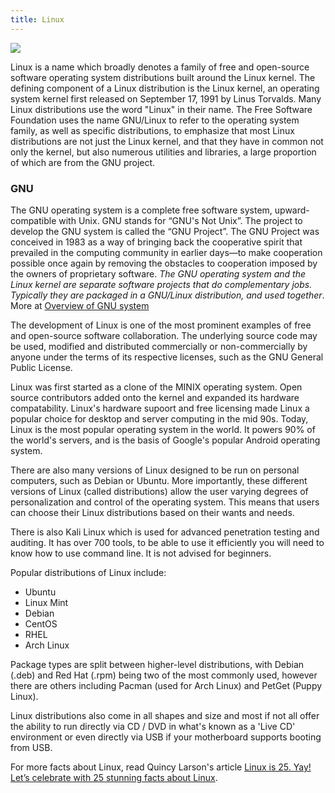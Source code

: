 ```yaml
---
title: Linux
---
```


<img src="https://upload.wikimedia.org/wikipedia/commons/3/35/Tux.svg">

Linux is a name which broadly denotes a family of free and open-source software operating system distributions built around the Linux
kernel. The defining component of a Linux distribution is the Linux kernel, an operating system kernel first released on September 17,
1991 by Linus Torvalds. Many Linux distributions use the word "Linux" in their name. The Free Software Foundation uses the name
GNU/Linux to refer to the operating system family, as well as specific distributions, to emphasize that most Linux distributions are not
just the Linux kernel, and that they have in common not only the kernel, but also numerous utilities and libraries, a large proportion
of which are from the GNU project. 

### GNU
The GNU operating system is a complete free software system, upward-compatible with Unix. GNU stands for “GNU's Not Unix”.
The project to develop the GNU system is called the “GNU Project”. The GNU Project was conceived in 1983 as a way of bringing back the cooperative spirit that prevailed in the computing community in earlier days—to make cooperation possible once again by removing the obstacles to cooperation imposed by the owners of proprietary software. *The GNU operating system and the Linux kernel are separate software projects that do complementary jobs. Typically they are packaged in a GNU/Linux distribution, and used together*. More at [Overview of GNU system](https://www.gnu.org/gnu/gnu-linux-faq.en.html#why)

The development of Linux is one of the most prominent examples of free and open-source software collaboration. The underlying source
code may be used, modified and distributed commercially or non-commercially by anyone under the terms of its respective licenses, such
as the GNU General Public License.

Linux was first started as a clone of the MINIX operating system. Open source contributors added onto the kernel and expanded its
hardware compatability. Linux's hardware supoort and free licensing made Linux a popular choice for desktop and server computing in the
mid 90s. Today, Linux is the most popular operating system in the world. It powers 90% of the world's servers, and is the basis of
Google's popular Android operating system.

There are also many versions of Linux designed to be run on personal computers, such as Debian or Ubuntu. More importantly, these
different versions of Linux (called distributions) allow the user varying degrees of personalization and control of the operating
system. This means that users can choose their Linux distributions based on their wants and needs.  

There is also Kali Linux which is used for advanced penetration testing and auditing. It has over 700 tools, to be able to use it
efficiently you will need to know how to use command line. It is not advised for beginners.

Popular distributions of Linux include:

* Ubuntu
* Linux Mint
* Debian
* CentOS
* RHEL
* Arch Linux

Package types are split between higher-level distributions, with Debian (.deb) and Red Hat (.rpm) being two of the most commonly used,
however there are others including Pacman (used for Arch Linux) and PetGet (Puppy Linux).

Linux distributions also come in all shapes and size and most if not all offer the ability to run directly via CD / DVD in what's known
as a 'Live CD' environment or even directly via USB if your motherboard supports booting from USB.

For more facts about Linux, read Quincy Larson's article [Linux is 25. Yay! Let’s celebrate with 25 stunning facts about Linux](https://medium.freecodecamp.org/linux-is-25-yay-lets-celebrate-with-25-rad-facts-about-linux-c8d8ac30076d).

